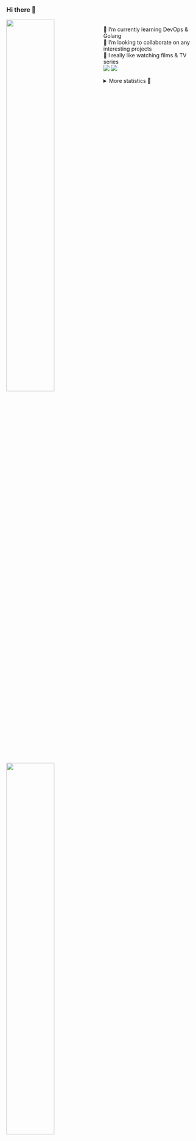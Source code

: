 ### Hi there 👋


[<img align="left" width="50%" src="https://github-readme-stats.vercel.app/api?username=rufusnufus&hide=issues&show_icons=true&count_private=true&theme=transparent&title_color=FF6F40&text_color=FBF9F8&icon_color=F48242&hide_border=true&hide_title=true#gh-dark-mode-only">](https://metrics.lecoq.io/rufusnufus#gh-dark-mode-only)
[<img align="left" width="50%" src="https://github-readme-stats.vercel.app/api?username=rufusnufus&hide=issues&show_icons=true&count_private=true&theme=transparent&title_color=FF6533&text_color=4D4644&icon_color=FF8038&hide_border=true&hide_title=true#gh-light-mode-only">](https://metrics.lecoq.io/rufusnufus#gh-light-mode-only)

<p>
  <br>
  🌱 I’m currently learning DevOps & Golang</br>
  👯 I’m looking to collaborate on any interesting projects</br>
  🎥 I really like watching films & TV series</br>
  <a href="https://linkedin.com/in/rufusnufus"><img src="https://img.shields.io/badge/linkedin-0077B5.svg?style=for-the-badge&logo=linkedin&logoColor=white"/></a>
  <a href="https://t.me/rufusnufus"><img src="https://img.shields.io/badge/-telegram-black?style=for-the-badge&color=blue&logo=telegram"/></a>
</p>

<p text-align="left">
<details>
  <summary>More statistics 👀</summary><br/>

<!--START_SECTION:waka-->
![Code Time](http://img.shields.io/badge/Code%20Time-495%20hrs%2041%20mins-blue)

![Profile Views](http://img.shields.io/badge/Profile%20Views-0-blue)

**I'm an Early 🐤** 

```text
🌞 Morning                9037 commits        █████░░░░░░░░░░░░░░░░░░░░   21.92 % 
🌆 Daytime                23951 commits       ███████████████░░░░░░░░░░   58.09 % 
🌃 Evening                7350 commits        ████░░░░░░░░░░░░░░░░░░░░░   17.83 % 
🌙 Night                  892 commits         █░░░░░░░░░░░░░░░░░░░░░░░░   02.16 % 
```
📅 **I'm Most Productive on Monday** 

```text
Monday                   8444 commits        █████░░░░░░░░░░░░░░░░░░░░   20.48 % 
Tuesday                  7861 commits        █████░░░░░░░░░░░░░░░░░░░░   19.07 % 
Wednesday                8223 commits        █████░░░░░░░░░░░░░░░░░░░░   19.94 % 
Thursday                 7767 commits        █████░░░░░░░░░░░░░░░░░░░░   18.84 % 
Friday                   7318 commits        ████░░░░░░░░░░░░░░░░░░░░░   17.75 % 
Saturday                 719 commits         ░░░░░░░░░░░░░░░░░░░░░░░░░   01.74 % 
Sunday                   898 commits         █░░░░░░░░░░░░░░░░░░░░░░░░   02.18 % 
```


📊 **This Week I Spent My Time On** 

```text
💬 Programming Languages: 
Terraform                5 hrs 7 mins        ████████████████░░░░░░░░░   64.05 % 
HCL                      1 hr 51 mins        ██████░░░░░░░░░░░░░░░░░░░   23.13 % 
YAML                     33 mins             ██░░░░░░░░░░░░░░░░░░░░░░░   06.87 % 
JSON                     24 mins             █░░░░░░░░░░░░░░░░░░░░░░░░   05.09 % 
Text                     3 mins              ░░░░░░░░░░░░░░░░░░░░░░░░░   00.76 % 

🔥 Editors: 
VS Code                  7 hrs 59 mins       █████████████████████████   99.95 % 
iTerm2                   0 secs              ░░░░░░░░░░░░░░░░░░░░░░░░░   00.05 % 
```

**I Mostly Code in Java** 

```text
Python                   14 repos            ██░░░░░░░░░░░░░░░░░░░░░░░   10.00 % 
Smarty                   11 repos            ██░░░░░░░░░░░░░░░░░░░░░░░   07.86 % 
HCL                      7 repos             █░░░░░░░░░░░░░░░░░░░░░░░░   05.00 % 
Kotlin                   5 repos             █░░░░░░░░░░░░░░░░░░░░░░░░   03.57 % 
HTML                     5 repos             █░░░░░░░░░░░░░░░░░░░░░░░░   03.57 % 
```




 Last Updated on 08/11/2023 00:59:09 UTC
<!--END_SECTION:waka-->

</details>
</p>
